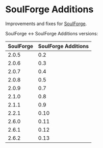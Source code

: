 # SoulForge Additions

Improvements and fixes for [SoulForge](https://modrinth.com/mod/soulforge/).

SoulForge <-> SoulForge Additions versions:

| SoulForge | SoulForge Additions |
|-----------|---------------------|
| 2.0.5     | 0.2                 |
| 2.0.6     | 0.3                 |
| 2.0.7     | 0.4                 |
| 2.0.8     | 0.5                 |
| 2.0.9     | 0.7                 |
| 2.1.0     | 0.8                 |
| 2.1.1     | 0.9                 |
| 2.2.1     | 0.10                |
| 2.6.0     | 0.11                |
| 2.6.1     | 0.12                |
| 2.6.2     | 0.13                |
